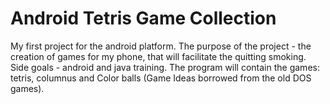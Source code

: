 # Android Tetris Game Collection
My first project for the android platform. 
The purpose of the project - the creation of games for my phone, that will facilitate the quitting smoking.
Side goals - android and java training.
The program will contain the games: tetris, columnus and Color balls (Game Ideas borrowed from the old DOS games).
